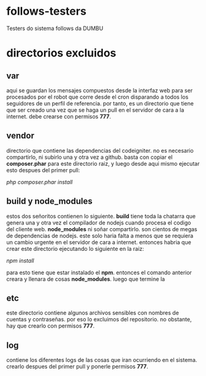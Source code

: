 # follows-testers

Testers do sistema follows da DUMBU

# directorios excluidos

## var

aqui se guardan los mensajes compuestos desde la interfaz web para ser procesados por el robot que corre desde el cron disparando a todos los seguidores de un perfil de referencia. por tanto, es un directorio que tiene que ser creado una vez que se haga un pull en el servidor de cara a la internet. debe crearse con permisos **777**.

## vendor

directorio que contiene las dependencias del codeigniter. no es necesario compartirlo, ni subirlo una y otra vez a github. basta con copiar el **composer.phar** para este directorio raiz, y luego desde aqui mismo ejecutar esto despues del primer pull:

*php composer.phar install*

## build y node_modules

estos dos señoritos contienen lo siguiente. **build** tiene toda la chatarra que genera una y otra vez el compilador de nodejs cuando procesa el codigo del cliente web. **node_modules** ni soñar compartirlo. son cientos de megas de dependencias de nodejs. este solo haria falta a menos que se requiera un cambio urgente en el servidor de cara a internet. entonces habria que crear este directorio ejecutando lo siguiente en la raiz:

*npm install*

para esto tiene que estar instalado el **npm**. entonces el comando anterior creara y llenara de cosas **node_modules**. luego que termine la 

## etc

este directorio contiene algunos archivos sensibles con nombres de cuentas y contraseñas. por eso lo excluimos del repositorio. no obstante, hay que crearlo con permisos **777**.

## log

contiene los diferentes logs de las cosas que iran ocurriendo en el sistema. crearlo despues del primer pull y ponerle permisos **777**.

